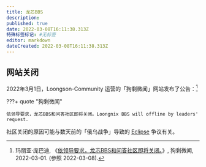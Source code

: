 ```yaml
---
title: 龙芯BBS
description:
published: true
date: 2022-03-08T16:11:38.313Z
特殊标签标记: #无标签
editor: markdown
dateCreated: 2022-03-08T16:11:38.313Z
---
```


## 网站关闭

2022年3月1日，Loongson-Community 运营的「狗剩微闻」网站发布了公告：[^0301]

[^0301]: 玛丽亚·庞巴迪, 《[依领导要求，龙芯BBS和问答社区即将关闭。](https://web.archive.org/web/20220302114903/https://micronews.godson.ac.cn/2022/1646161415.html)》, 狗剩微闻, 2022-03-01. (参照 2022-03-08).

???+ quote "狗剩微闻"

    依领导要求，龙芯BBS和问答社区即将关闭。Loongnix BBS will offline by leaders' request.

社区关闭的原因可能与数天前的「俄乌战争」导致的 [Eclipse](/software/Eclipse.md) 争议有关。
